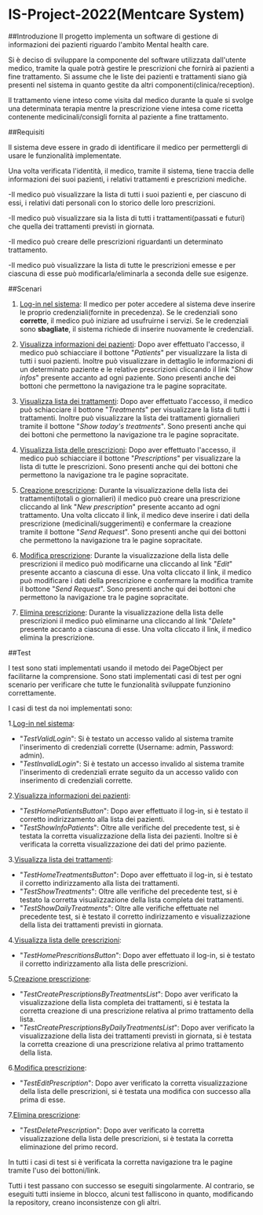 # IS-Project-2022(Mentcare System)
##Introduzione
Il progetto implementa un software di gestione di informazioni dei pazienti 
riguardo l'ambito Mental health care.

Si è deciso di sviluppare la componente del software utilizzata dall'utente medico, 
tramite la quale potrà gestire le prescrizioni che fornirà ai pazienti a fine trattamento.
Si assume che le liste dei pazienti e trattamenti siano già presenti nel sistema 
in quanto gestite da altri componenti(clinica/reception). 

Il trattamento viene inteso come visita dal medico durante la quale si svolge una determinata terapia mentre
la prescrizione viene intesa come ricetta contenente medicinali/consigli 
fornita al paziente a fine trattamento.

##Requisiti

Il sistema deve essere in grado di identificare il medico per permettergli di usare le funzionalità implementate.

Una volta verificata l'identità, il medico, tramite il sistema,
tiene traccia delle informazioni dei suoi pazienti, i relativi
trattamenti e prescrizioni mediche.

-Il medico può visualizzare la lista di tutti i suoi pazienti e, per ciascuno di essi, 
i relativi dati personali con lo storico delle loro prescrizioni.

-Il medico può visualizzare sia la lista di tutti i trattamenti(passati e futuri) 
che quella dei trattamenti previsti in giornata.

-Il medico può creare delle prescrizioni riguardanti un determinato trattamento.

-Il medico può visualizzare la lista di tutte le prescrizioni emesse 
e per ciascuna di esse può modificarla/eliminarla a seconda delle sue esigenze.

##Scenari

1. <ins>Log-in nel sistema</ins>:
Il medico per poter accedere al sistema deve inserire 
le proprio credenziali(fornite in precedenza). Se le credenziali sono **corrette**, 
il medico può iniziare ad usufruirne i servizi.
Se le credenziali sono **sbagliate**, il sistema richiede di inserire nuovamente le credenziali.


2. <ins>Visualizza informazioni dei pazienti</ins>: Dopo aver effettuato l'accesso, 
il medico può schiacciare il bottone "*Patients*" per visualizzare la lista di tutti i suoi pazienti. 
Inoltre può visualizzare in dettaglio le informazioni di un determinato paziente e le relative prescrizioni
cliccando il link "*Show infos*" presente accanto ad ogni paziente. 
Sono presenti anche dei bottoni che permettono la navigazione tra le pagine sopracitate.


3. <ins>Visualizza lista dei trattamenti</ins>: Dopo aver effettuato l'accesso,
   il medico può schiacciare il bottone "*Treatments*" per visualizzare la lista di tutti i trattamenti. 
Inoltre può visualizzare la lista dei trattamenti giornalieri tramite il bottone "*Show today's treatments*".
   Sono presenti anche qui dei bottoni che permettono la navigazione tra le pagine sopracitate.


4. <ins>Visualizza lista delle prescrizioni</ins>: Dopo aver effettuato l'accesso,
   il medico può schiacciare il bottone "*Prescriptions*" per visualizzare la lista di tutte le prescrizioni.
   Sono presenti anche qui dei bottoni che permettono la navigazione tra le pagine sopracitate.


5. <ins>Creazione prescrizione</ins>: Durante la visualizzazione della lista dei trattamenti(totali o giornalieri)
il medico può creare una prescrizione cliccando al link "*New prescription*" presente accanto ad ogni trattamento.
Una volta cliccato il link, il medico deve inserire i dati della prescrizione (medicinali/suggerimenti)
e confermare la creazione tramite il bottone "*Send Request*". 
Sono presenti anche qui dei bottoni che permettono la navigazione tra le pagine sopracitate.

   
6. <ins>Modifica prescrizione</ins>: Durante la visualizzazione della lista delle prescrizioni il medico 
può modificarne una cliccando al link "*Edit*" presente accanto a ciascuna di esse.
   Una volta cliccato il link, il medico può modificare i dati della prescrizione
   e confermare la modifica tramite il bottone "*Send Request*".
   Sono presenti anche qui dei bottoni che permettono la navigazione tra le pagine sopracitate.


7. <ins>Elimina prescrizione</ins>: Durante la visualizzazione della lista delle prescrizioni il medico
   può eliminarne una cliccando al link "*Delete*" presente accanto a ciascuna di esse.
   Una volta cliccato il link, il medico elimina la prescrizione.

##Test

I test sono stati implementati usando il metodo dei PageObject per facilitarne la comprensione.
Sono stati implementati casi di test per ogni scenario per verificare che tutte le funzionalità sviluppate 
funzionino correttamente.

I casi di test da noi implementati sono:

1.<ins>Log-in nel sistema</ins>:
* "*TestValidLogin*": Si è testato un accesso valido al sistema tramite l'inserimento 
di credenziali corrette (Username: admin, Password: admin). 
* "*TestInvalidLogin*": Si è testato un accesso invalido al sistema tramite l'inserimento
  di credenziali errate seguito da un accesso valido con inserimento di credenziali corrette. 

2.<ins>Visualizza informazioni dei pazienti</ins>: 
* "*TestHomePatientsButton*": Dopo aver effettuato il log-in, si è testato il corretto indirizzamento alla lista
dei pazienti.
* "*TestShowInfoPatients*": Oltre alle verifiche del precedente test, si è testata la corretta 
visualizzazione della lista dei pazienti. Inoltre si è verificata la corretta visualizzazione 
dei dati del primo paziente.

3.<ins>Visualizza lista dei trattamenti</ins>:
* "*TestHomeTreatmentsButton*": Dopo aver effettuato il log-in, si è testato il corretto indirizzamento alla lista
  dei trattamenti.
* "*TestShowTreatments*": Oltre alle verifiche del precedente test, si è testato la corretta
  visualizzazione della lista completa dei trattamenti.
* "*TestShowDailyTreatments*": Oltre alle verifiche effettuate nel precedente test, si è testato il corretto
indirizzamento e visualizzazione della lista dei trattamenti previsti in giornata.

4.<ins>Visualizza lista delle prescrizioni</ins>:
* "*TestHomePrescritionsButton*": Dopo aver effettuato il log-in, si è testato il corretto indirizzamento alla lista
   delle prescrizioni.

5.<ins>Creazione prescrizione</ins>:
* "*TestCreatePrescriptionsByTreatmentsList*": Dopo aver verificato la visualizzazione della lista completa 
dei trattamenti, si è testata la corretta creazione di una prescrizione relativa al primo trattamento della lista.
* "*TestCreatePrescriptionsByDailyTreatmentsList*": Dopo aver verificato la visualizzazione della lista dei trattamenti
previsti in giornata, si è testata la corretta creazione di una prescrizione relativa al primo trattamento della lista.

6.<ins>Modifica prescrizione</ins>:
* "*TestEditPrescription*": Dopo aver verificato la corretta visualizzazione della lista delle prescrizioni, 
si è testata una modifica con successo alla prima di esse.

7.<ins>Elimina prescrizione</ins>:
* "*TestDeletePrescription*":  Dopo aver verificato la corretta visualizzazione della lista delle prescrizioni,
  si è testata la corretta eliminazione del primo record.

In tutti i casi di test si è verificata la corretta navigazione tra le pagine tramite l'uso dei bottoni/link.

Tutti i test passano con successo se eseguiti singolarmente. Al contrario, se eseguiti tutti insieme in blocco,
alcuni test falliscono in quanto, modificando la repository, creano inconsistenze con gli altri. 
